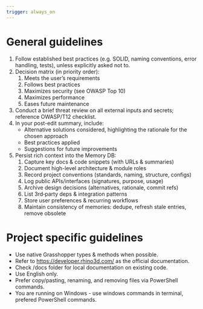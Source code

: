 ```yaml
---
trigger: always_on
---
```


# General guidelines

1. Follow established best practices (e.g. SOLID, naming conventions, error handling, tests), unless explicitly asked not to.
2. Decision matrix (in priority order):
   1. Meets the user’s requirements
   2. Follows best practices
   3. Maximizes security (see OWASP Top 10)
   4. Maximizes performance
   5. Eases future maintenance
3. Conduct a brief threat review on all external inputs and secrets; reference OWASP/T12 checklist.
4. In your post-edit summary, include:
   - Alternative solutions considered, highlighting the rationale for the chosen approach
   - Best practices applied
   - Suggestions for future improvements
5. Persist rich context into the Memory DB:
   1. Capture key docs & code snippets (with URLs & summaries)
   2. Document high-level architecture & module roles
   3. Record project conventions (standards, naming, structure, configs)
   4. Log public APIs/interfaces (signatures, purpose, usage)
   5. Archive design decisions (alternatives, rationale, commit refs)
   6. List 3rd‑party deps & integration patterns
   7. Store user preferences & recurring workflows
   8. Maintain consistency of memories: dedupe, refresh stale entries, remove obsolete

# Project specific guidelines

- Use native Grasshopper types & methods when possible.
- Refer to https://developer.rhino3d.com/ as the official documentation.
- Check /docs folder for local documentation on existing code.
- Use English only.
- Prefer copy/pasting, renaming, and removing files via PowerShell commands.
- You are running on Windows - use windows commands in terminal, prefered PowerShell commands.